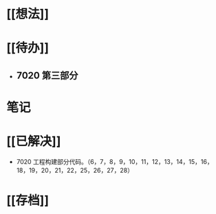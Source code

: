 # [[想法]]

# [[待办]]
- 7020 第三部分
	- 
# 笔记


# [[已解决]]
- 7020 工程构建部分代码。（6，7，8，9，10，11，12，13，14，15，16，18，19，20，21，22，25，26，27，28）
# [[存档]]
